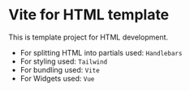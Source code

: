 # Vite for HTML template

This is template project for HTML development.

* For splitting HTML into partials used: ```Handlebars```
* For styling used: ```Tailwind```
* For bundling used: ```Vite```
* For Widgets used: ```Vue```
